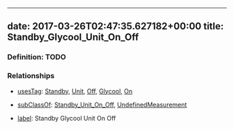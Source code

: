 
---
date: 2017-03-26T02:47:35.627182+00:00
title: Standby_Glycool_Unit_On_Off
---
### Definition: TODO

### Relationships

* [usesTag](https://brickschema.org/schema/1.0/BrickFrame#usesTag): [Standby](https://brickschema.org/schema/1.0/BrickTag#Standby), [Unit](https://brickschema.org/schema/1.0/BrickTag#Unit), [Off](https://brickschema.org/schema/1.0/BrickTag#Off), [Glycool](https://brickschema.org/schema/1.0/BrickTag#Glycool), [On](https://brickschema.org/schema/1.0/BrickTag#On)

* [subClassOf](http://www.w3.org/2000/01/rdf-schema#subClassOf): [Standby_Unit_On_Off](https://brickschema.org/schema/1.0/Brick#Standby_Unit_On_Off), [UndefinedMeasurement](https://brickschema.org/schema/1.0/Brick#UndefinedMeasurement)

* [label](http://www.w3.org/2000/01/rdf-schema#label): Standby Glycool Unit On Off
